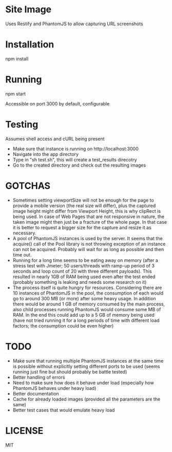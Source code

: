 Site Image
==========

Uses Restify and PhantomJS to allow capturing URL screenshots

Installation
============

npm install

Running
=======

npm start

Accessible on port 3000 by default, configurable

Testing
=======

Assumes shell access and cURL being present

 * Make sure that instance is running on http://localhost:3000
 * Navigate into the app directory
 * Type in "sh test.sh", this will create a test_results direcotry
 * Go to the created directory and check out the resulting images

GOTCHAS
=======

 * Sometimes setting viewportSize will not be enough for the page to provide a mobile version (the real size will differ), plus the captured image height might differ from Viewport Height, this is why clipRect is being used. In case of Web Pages that are not responsive in nature, the taken image might then just be a fracture of the whole page. In that case it is better to request a bigger size for the capture and resize it as necessary.
 * A pool of PhantomJS instances is used by the server. It seems that the acquire() call of the Pool library is not throwing exception of an instance can not be acquired. Probably will wait for as long as possible and then time out.
 * Running for a long time seems to be eating away on memory (after a stress test with Jmeter; 50 users/threads with ramp-up period of 3 seconds and loop count of 20 with three different payloads).
 This resulted in nearly 1GB of RAM being used even after the test ended (probably something is leaking and needs some research on it)
 * The process itself is quite hungry for resources. Considering there are 10 instances of PhantomJS in the pool, the consumption of each would go to around 300 MB (or more) after some heavy usage.
 In addition there would be around 1 GB of memory consumed by the main process, also child processes running PhantomJS would consume some MB of RAM.
 In the end this could add up to a 5 GB of memory being used (have not tried running it for a long periods of time with different load factors; the consumption could be even higher)

TODO
====

 * Make sure that running multiple PhantomJS instances at the same time is possible without explicitly setting different ports to be used (seems running just fine but should probably be battle tested)
 * Better handling of errors
 * Need to make sure how does it behave under load (especially how PhantomJS behaves under heavy load)
 * Better documentation
 * Cache for already loaded images (provided all the parameters are the same)
 * Better test cases that would emulate heavy load

 LICENSE
 =======

 MIT
